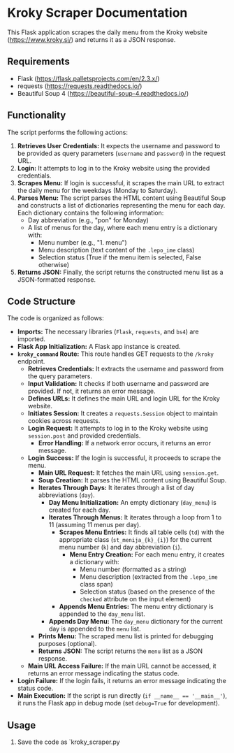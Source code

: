 # Kroky Scraper Documentation

This Flask application scrapes the daily menu from the Kroky website (https://www.kroky.si/) and returns it as a JSON response.

## Requirements

* Flask (https://flask.palletsprojects.com/en/2.3.x/)
* requests (https://requests.readthedocs.io/)
* Beautiful Soup 4 (https://beautiful-soup-4.readthedocs.io/)

## Functionality

The script performs the following actions:

1. **Retrieves User Credentials:** It expects the username and password to be provided as query parameters (`username` and `password`) in the request URL.
2. **Login:** It attempts to log in to the Kroky website using the provided credentials.
3. **Scrapes Menu:** If login is successful, it scrapes the main URL to extract the daily menu for the weekdays (Monday to Saturday).
4. **Parses Menu:** The script parses the HTML content using Beautiful Soup and constructs a list of dictionaries representing the menu for each day. Each dictionary contains the following information:
   - Day abbreviation (e.g., "pon" for Monday)
   - A list of menus for the day, where each menu entry is a dictionary with:
     - Menu number (e.g., "1. menu")
     - Menu description (text content of the `.lepo_ime` class)
     - Selection status (True if the menu item is selected, False otherwise)
5. **Returns JSON:** Finally, the script returns the constructed menu list as a JSON-formatted response.

## Code Structure

The code is organized as follows:

- **Imports:** The necessary libraries (`Flask`, `requests`, and `bs4`) are imported.
- **Flask App Initialization:** A Flask app instance is created.
- **`kroky_command` Route:** This route handles GET requests to the `/kroky` endpoint.
   - **Retrieves Credentials:** It extracts the username and password from the query parameters.
   - **Input Validation:** It checks if both username and password are provided. If not, it returns an error message.
   - **Defines URLs:** It defines the main URL and login URL for the Kroky website.
   - **Initiates Session:** It creates a `requests.Session` object to maintain cookies across requests.
   - **Login Request:** It attempts to log in to the Kroky website using `session.post` and provided credentials.
     - **Error Handling:** If a network error occurs, it returns an error message.
   - **Login Success:** If the login is successful, it proceeds to scrape the menu.
     - **Main URL Request:** It fetches the main URL using `session.get`.
     - **Soup Creation:** It parses the HTML content using Beautiful Soup.
     - **Iterates Through Days:** It iterates through a list of day abbreviations (`day`).
       - **Day Menu Initialization:** An empty dictionary (`day_menu`) is created for each day.
       - **Iterates Through Menus:** It iterates through a loop from 1 to 11 (assuming 11 menus per day).
         - **Scrapes Menu Entries:** It finds all table cells (`td`) with the appropriate class (`st_menija_{k}_{i}`) for the current menu number (`k`) and day abbreviation (`i`).
           - **Menu Entry Creation:** For each menu entry, it creates a dictionary with:
             - Menu number (formatted as a string)
             - Menu description (extracted from the `.lepo_ime` class span)
             - Selection status (based on the presence of the `checked` attribute on the input element)
         - **Appends Menu Entries:** The menu entry dictionary is appended to the `day_menu` list.
       - **Appends Day Menu:** The `day_menu` dictionary for the current day is appended to the `menu` list.
     - **Prints Menu:** The scraped menu list is printed for debugging purposes (optional).
     - **Returns JSON:** The script returns the `menu` list as a JSON response.
   - **Main URL Access Failure:** If the main URL cannot be accessed, it returns an error message indicating the status code.
- **Login Failure:** If the login fails, it returns an error message indicating the status code.
- **Main Execution:** If the script is run directly (`if __name__ == '__main__'`), it runs the Flask app in debug mode (set `debug=True` for development).

## Usage

1. Save the code as `kroky_scraper.py

